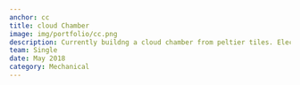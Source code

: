 ```yaml
---
anchor: cc
title: cloud Chamber
image: img/portfolio/cc.png
description: Currently buildng a cloud chamber from peltier tiles. Electrical Impedance Tomography (EIT) is solved using mathematical Green's Functions which was implemented in this project to image an artificial tumor. The project and outputs can be found <a href="https://goo.gl/aKyHmZ">here</a>. The project was coded in MATLAB.
team: Single
date: May 2018
category: Mechanical
---
```

